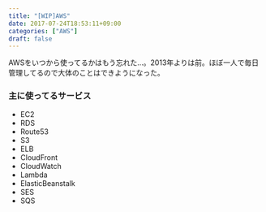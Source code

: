 ```yaml
---
title: "[WIP]AWS"
date: 2017-07-24T18:53:11+09:00
categories: ["AWS"]
draft: false
---
```


AWSをいつから使ってるかはもう忘れた…。2013年よりは前。ほぼ一人で毎日管理してるので大体のことはできようになった。

### 主に使ってるサービス
- EC2
- RDS
- Route53
- S3
- ELB
- CloudFront
- CloudWatch
- Lambda
- ElasticBeanstalk
- SES
- SQS
